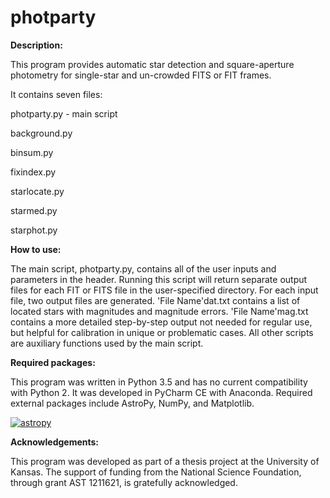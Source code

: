 # photparty
**Description:**

This program provides automatic star detection and square-aperture photometry for single-star and un-crowded FITS or FIT frames. 

It contains seven files: 

photparty.py - main script

background.py

binsum.py

fixindex.py

starlocate.py

starmed.py

starphot.py

**How to use:**

The main script, photparty.py, contains all of the user inputs and parameters in the header. Running this script will return separate output files for each FIT or FITS file in the user-specified directory. For each input file, two output files are generated. 'File Name'dat.txt contains a list of located stars with magnitudes and magnitude errors. 'File Name'mag.txt contains a more detailed step-by-step output not needed for regular use, but helpful for calibration in unique or problematic cases. All other scripts are auxiliary functions used by the main script.

**Required packages:**

This program was written in Python 3.5 and has no current compatibility with Python 2. It was developed in PyCharm CE with Anaconda. Required external packages include AstroPy, NumPy, and Matplotlib. 

[![astropy](http://img.shields.io/badge/powered%20by-AstroPy-orange.svg?style=flat)](http://www.astropy.org/)

**Acknowledgements:**

This program was developed as part of a thesis project at the University of Kansas. The support of funding from the National Science Foundation, through grant AST 1211621, is gratefully acknowledged.



